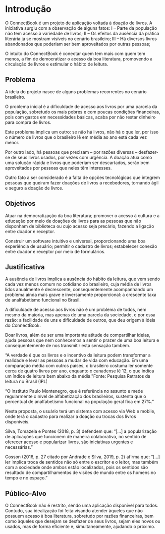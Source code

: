 # Introdução

O ConnectBook é um projeto de aplicação voltada à doação de livros. A iniciativa surgiu com a observação de alguns fatos:
I – Parte da população não tem acesso à variedade de livros;
II – Os efeitos da ausência da prática literária já se mostram visíveis no cenário brasileiro;
III – Há diversos livros abandonados que poderiam ser bem aproveitados por outras pessoas;

O intuito do ConnectBook é conectar quem tem mais com quem tem menos, a fim de democratizar o acesso da boa literatura, promovendo a circulação de livros e estimular o hábito de leitura. 

## Problema

A ideia do projeto nasce de alguns problemas recorrentes no cenário brasileiro.

O problema inicial é a dificuldade de acesso aos livros por uma parcela da população, sobretudo os mais pobres e com poucas condições financeiras, pois com gastos em necessidades básicas, acaba por não restar dinheiro para compra de livros. 

Este problema implica um outro: se não há livros, não há o que ler, por isso o número de livros que o brasileiro lê em média ao ano está cada vez menor.

Por outro lado, há pessoas que precisam – por razões diversas – desfazer-se de seus livros usados, por vezes com urgência. A doação atua como uma solução rápida e livros que poderiam ser descartados, serão bem aproveitados por pessoas que neles têm interesses.

Outro fato a ser considerado é a falta de opções tecnológicas que integrem pessoas que queiram fazer doações de livros a recebedores, tornando ágil e seguro a doação de livros.

## Objetivos

Atuar na democratização da boa literatura; promover o acesso à cultura e a educação por meio de doações de livros para as pessoas que não disponham de biblioteca ou cujo acesso seja precário, fazendo a ligação entre doador e receptor.

Construir um software intuitivo e universal, proporcionando uma boa experiência de usuário; permitir o cadastro de livros; estabelecer conexão entre doador e receptor por meio de formulários.

## Justificativa

A ausência de livros implica a ausência do hábito da leitura, que vem sendo cada vez menos comum no cotidiano do brasileiro, cuja média de livros lidos anualmente é decrescente, consequentemente acompanhando um problema ainda mais grave e inversamente proporcional: a crescente taxa de analfabetismo funcional no Brasil. 

A dificuldade de acesso aos livros não é um problema de todos, nem mesmo da maioria, mas apenas  de uma parcela da sociedade, e por essa razão: a facilidade de uns e dificuldade de outros, que deu origem à ideia do ConnectBook.

Doar livros, além de ser uma importante atitude de compartilhar ideias, ajuda pessoas que nem conhecemos a sentir o prazer de uma boa leitura e consequentemente de nos transmitir esta sensação também.

“A verdade é que os livros e o incentivo da leitura podem transformar a realidade e levar as pessoas a mudar de vida com educação.
Em uma comparação média com outros países, o brasileiro costuma ler somente cerca de quatro livros por ano, enquanto o canadense lê 12, o que indica um índice de leitura bem abaixo da média."Fonte: Pesquisa Retratos da leitura no Brasil (IPL)

“O Instituto Paulo Montenegro, que é referência no assunto e mede regularmente o nível de alfabetização dos brasileiros, sustenta que o percentual de analfabetismo funcional na população geral fica em 27%.” 

Nesta proposta, o usuário terá um sistema com acesso via Web e mobile, onde terá o cadastro para  realizar a doação ou trocas dos livros disponíveis. 

Silva, Tomazela e Pontes (2018, p. 3) defendem que: “[...] a popularização de aplicações que funcionem de maneira colaborativa, no sentido de oferecer acesso e popularizar livros, são iniciativas urgentes e necessárias.”

Cosson (2016, p. 27 citado por Andrade e Silva, 2019, p. 2) afirma que: “[...] ler implica troca de sentidos não só entre o escritor e o leitor, mas também com a sociedade onde ambos estão localizados, pois os sentidos são resultado de compartilhamentos de visões de mundo entre os homens no tempo e no espaço.”

## Público-Alvo

O ConnectBook não é restrito, sendo uma aplicação disponível para todos. Contudo, sua idealização foi feita visando atender àqueles que não possuem acesso à boa literatura, sobretudo por razões financeiras, bem como àqueles que desejam se desfazer de seus livros, sejam eles novos ou usados, mas de forma eficiente e, simultaneamente, ajudando o próximo.
